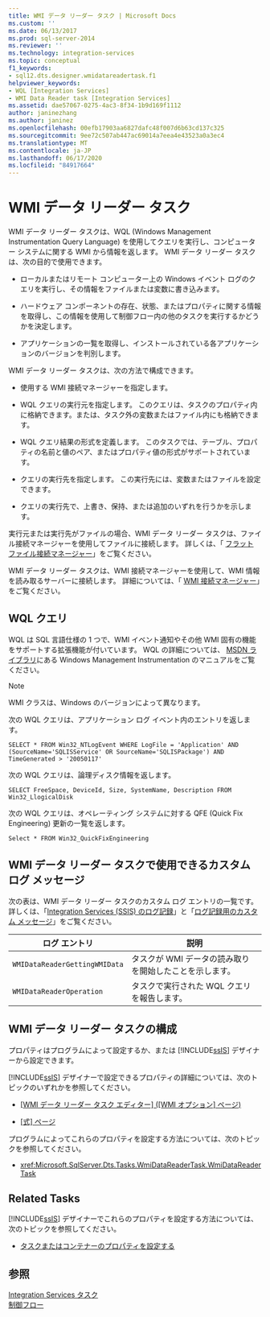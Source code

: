 ```yaml
---
title: WMI データ リーダー タスク | Microsoft Docs
ms.custom: ''
ms.date: 06/13/2017
ms.prod: sql-server-2014
ms.reviewer: ''
ms.technology: integration-services
ms.topic: conceptual
f1_keywords:
- sql12.dts.designer.wmidatareadertask.f1
helpviewer_keywords:
- WQL [Integration Services]
- WMI Data Reader task [Integration Services]
ms.assetid: dae57067-0275-4ac3-8f34-1b9d169f1112
author: janinezhang
ms.author: janinez
ms.openlocfilehash: 00efb17903aa6827dafc48f007d6b63cd137c325
ms.sourcegitcommit: 9ee72c507ab447ac69014a7eea4e43523a0a3ec4
ms.translationtype: MT
ms.contentlocale: ja-JP
ms.lasthandoff: 06/17/2020
ms.locfileid: "84917664"
---
```

# <a name="wmi-data-reader-task"></a>WMI データ リーダー タスク
  WMI データ リーダー タスクは、WQL (Windows Management Instrumentation Query Language) を使用してクエリを実行し、コンピューター システムに関する WMI から情報を返します。 WMI データ リーダー タスクは、次の目的で使用できます。  
  
-   ローカルまたはリモート コンピューター上の Windows イベント ログのクエリを実行し、その情報をファイルまたは変数に書き込みます。  
  
-   ハードウェア コンポーネントの存在、状態、またはプロパティに関する情報を取得し、この情報を使用して制御フロー内の他のタスクを実行するかどうかを決定します。  
  
-   アプリケーションの一覧を取得し、インストールされている各アプリケーションのバージョンを判別します。  
  
 WMI データ リーダー タスクは、次の方法で構成できます。  
  
-   使用する WMI 接続マネージャーを指定します。  
  
-   WQL クエリの実行元を指定します。 このクエリは、タスクのプロパティ内に格納できます。または、タスク外の変数またはファイル内にも格納できます。  
  
-   WQL クエリ結果の形式を定義します。 このタスクでは、テーブル、プロパティの名前と値のペア、またはプロパティ値の形式がサポートされています。  
  
-   クエリの実行先を指定します。 この実行先には、変数またはファイルを設定できます。  
  
-   クエリの実行先で、上書き、保持、または追加のいずれを行うかを示します。  
  
 実行元または実行先がファイルの場合、WMI データ リーダー タスクは、ファイル接続マネージャーを使用してファイルに接続します。 詳しくは、「 [フラット ファイル接続マネージャー](../connection-manager/file-connection-manager.md)」をご覧ください。  
  
 WMI データ リーダー タスクは、WMI 接続マネージャーを使用して、WMI 情報を読み取るサーバーに接続します。 詳細については、「 [WMI 接続マネージャー](../connection-manager/wmi-connection-manager.md)」をご覧ください。  
  
## <a name="wql-query"></a>WQL クエリ  
 WQL は SQL 言語仕様の 1 つで、WMI イベント通知やその他 WMI 固有の機能をサポートする拡張機能が付いています。 WQL の詳細については、 [MSDN ライブラリ](https://go.microsoft.com/fwlink/?linkid=7022)にある Windows Management Instrumentation のマニュアルをご覧ください。  
  
> [!NOTE]  
>  WMI クラスは、Windows のバージョンによって異なります。  
  
 次の WQL クエリは、アプリケーション ログ イベント内のエントリを返します。  
  
```  
SELECT * FROM Win32_NTLogEvent WHERE LogFile = 'Application' AND (SourceName='SQLISService' OR SourceName='SQLISPackage') AND TimeGenerated > '20050117'  
```  
  
 次の WQL クエリは、論理ディスク情報を返します。  
  
```  
SELECT FreeSpace, DeviceId, Size, SystemName, Description FROM Win32_LlogicalDisk  
```  
  
 次の WQL クエリは、オペレーティング システムに対する QFE (Quick Fix Engineering) 更新の一覧を返します。  
  
```  
Select * FROM Win32_QuickFixEngineering  
```  
  
## <a name="custom-logging-messages-available-on-the-wmi-data-reader-task"></a>WMI データ リーダー タスクで使用できるカスタム ログ メッセージ  
 次の表は、WMI データ リーダー タスクのカスタム ログ エントリの一覧です。 詳しくは、「[Integration Services &#40;SSIS&#41; のログ記録](../performance/integration-services-ssis-logging.md)」と「[ログ記録用のカスタム メッセージ](../custom-messages-for-logging.md)」をご覧ください。  
  
|ログ エントリ|説明|  
|---------------|-----------------|  
|`WMIDataReaderGettingWMIData`|タスクが WMI データの読み取りを開始したことを示します。|  
|`WMIDataReaderOperation`|タスクで実行された WQL クエリを報告します。|  
  
## <a name="configuration-of-the-wmi-data-reader-task"></a>WMI データ リーダー タスクの構成  
 プロパティはプログラムによって設定するか、または [!INCLUDE[ssIS](../../includes/ssis-md.md)] デザイナーから設定できます。  
  
 [!INCLUDE[ssIS](../../includes/ssis-md.md)] デザイナーで設定できるプロパティの詳細については、次のトピックのいずれかを参照してください。  
  
-   [[WMI データ リーダー タスク エディター] ([WMI オプション] ページ)](../wmi-data-reader-task-editor-wmi-options-page.md)  
  
-   [[式] ページ](../expressions/expressions-page.md)  
  
 プログラムによってこれらのプロパティを設定する方法については、次のトピックを参照してください。  
  
-   <xref:Microsoft.SqlServer.Dts.Tasks.WmiDataReaderTask.WmiDataReaderTask>  
  
## <a name="related-tasks"></a>Related Tasks  
 [!INCLUDE[ssIS](../../includes/ssis-md.md)] デザイナーでこれらのプロパティを設定する方法については、次のトピックを参照してください。  
  
-   [タスクまたはコンテナーのプロパティを設定する](../set-the-properties-of-a-task-or-container.md)  
  
## <a name="see-also"></a>参照  
 [Integration Services タスク](integration-services-tasks.md)   
 [制御フロー](control-flow.md)  
  
  
